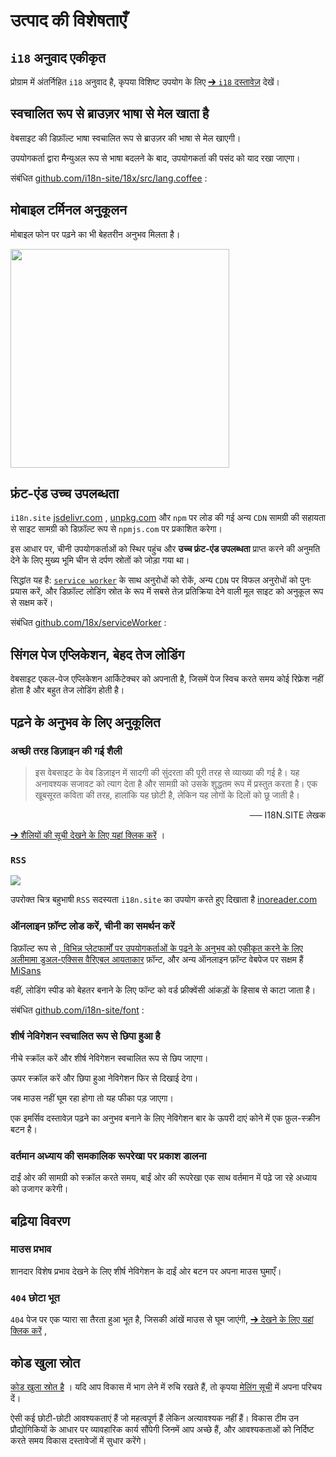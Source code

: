 # उत्पाद की विशेषताएँ

## `i18` अनुवाद एकीकृत

प्रोग्राम में अंतर्निहित `i18` अनुवाद है, कृपया विशिष्ट उपयोग के लिए [➔ `i18` दस्तावेज़](/i18) देखें।

## स्वचालित रूप से ब्राउज़र भाषा से मेल खाता है

वेबसाइट की डिफ़ॉल्ट भाषा स्वचालित रूप से ब्राउज़र की भाषा से मेल खाएगी।

उपयोगकर्ता द्वारा मैन्युअल रूप से भाषा बदलने के बाद, उपयोगकर्ता की पसंद को याद रखा जाएगा।

संबंधित [github.com/i18n-site/18x/src/lang.coffee](https://github.com/i18n-site/18x/blob/main/src/lang.coffee) :

## मोबाइल टर्मिनल अनुकूलन

मोबाइल फोन पर पढ़ने का भी बेहतरीन अनुभव मिलता है।

<img src="//p.3ti.site/1721379497.avif" width="350px">

## <a rel=id href="#ha" id="ha"></a> फ्रंट-एंड उच्च उपलब्धता

`i18n.site` [jsdelivr.com](//jsdelivr.com) , [unpkg.com](//unpkg.com) और `npm` पर लोड की गई अन्य `CDN` सामग्री की सहायता से साइट सामग्री को डिफ़ॉल्ट रूप से `npmjs.com` पर प्रकाशित करेगा।

इस आधार पर, चीनी उपयोगकर्ताओं को स्थिर पहुंच और **उच्च फ्रंट-एंड उपलब्धता** प्राप्त करने की अनुमति देने के लिए मुख्य भूमि चीन से दर्पण स्रोतों को जोड़ा गया था।

सिद्धांत यह है: [`service worker`](https://developer.mozilla.org/docs/Web/API/Service_Worker_API) के साथ अनुरोधों को रोकें, अन्य `CDN` पर विफल अनुरोधों को पुनः प्रयास करें, और डिफ़ॉल्ट लोडिंग स्रोत के रूप में सबसे तेज़ प्रतिक्रिया देने वाली मूल साइट को अनुकूल रूप से सक्षम करें।

संबंधित [github.com/18x/serviceWorker](https://github.com/i18n-site/18x/tree/main/serviceWorker) :

## सिंगल पेज एप्लिकेशन, बेहद तेज लोडिंग

वेबसाइट एकल-पेज एप्लिकेशन आर्किटेक्चर को अपनाती है, जिसमें पेज स्विच करते समय कोई रिफ्रेश नहीं होता है और बहुत तेज लोडिंग होती है।

## पढ़ने के अनुभव के लिए अनुकूलित

### अच्छी तरह डिज़ाइन की गई शैली

> इस वेबसाइट के वेब डिज़ाइन में सादगी की सुंदरता की पूरी तरह से व्याख्या की गई है।
> यह अनावश्यक सजावट को त्याग देता है और सामग्री को उसके शुद्धतम रूप में प्रस्तुत करता है।
> एक खूबसूरत कविता की तरह, हालांकि यह छोटी है, लेकिन यह लोगों के दिलों को छू जाती है।

<p style="text-align:right">── I18N.SITE लेखक</p>

[➔ शैलियों की सूची देखने के लिए यहां क्लिक करें](/i18n.site/md/styl) ।

### `RSS`

![](//p.3ti.site/1725541085.avif)

उपरोक्त चित्र बहुभाषी `RSS` सदस्यता `i18n.site` का उपयोग करते हुए दिखाता है [inoreader.com](//inoreader.com)

### ऑनलाइन फ़ॉन्ट लोड करें, चीनी का समर्थन करें

डिफ़ॉल्ट रूप से [, विभिन्न प्लेटफार्मों पर उपयोगकर्ताओं के पढ़ने के अनुभव को एकीकृत करने के लिए अलीमामा डुअल-एक्सिस वैरिएबल आयताकार](https://www.iconfont.cn/fonts/detail?cnid=pOvFIr086ADR) फ़ॉन्ट, और अन्य ऑनलाइन फ़ॉन्ट वेबपेज पर सक्षम हैं [MiSans](https://hyperos.mi.com/font/zh/download/)

वहीं, लोडिंग स्पीड को बेहतर बनाने के लिए फॉन्ट को वर्ड फ्रीक्वेंसी आंकड़ों के हिसाब से काटा जाता है।

संबंधित [github.com/i18n-site/font](https://github.com/i18n-site/font) :

### शीर्ष नेविगेशन स्वचालित रूप से छिपा हुआ है

नीचे स्क्रॉल करें और शीर्ष नेविगेशन स्वचालित रूप से छिप जाएगा।

ऊपर स्क्रॉल करें और छिपा हुआ नेविगेशन फिर से दिखाई देगा।

जब माउस नहीं घूम रहा होगा तो यह फीका पड़ जाएगा।

एक इमर्सिव दस्तावेज़ पढ़ने का अनुभव बनाने के लिए नेविगेशन बार के ऊपरी दाएं कोने में एक फ़ुल-स्क्रीन बटन है।

### वर्तमान अध्याय की समकालिक रूपरेखा पर प्रकाश डालना

दाईं ओर की सामग्री को स्क्रॉल करते समय, बाईं ओर की रूपरेखा एक साथ वर्तमान में पढ़े जा रहे अध्याय को उजागर करेगी।

## बढ़िया विवरण

### माउस प्रभाव

शानदार विशेष प्रभाव देखने के लिए शीर्ष नेविगेशन के दाईं ओर बटन पर अपना माउस घुमाएँ।

### `404` छोटा भूत

`404` पेज पर एक प्यारा सा तैरता हुआ भूत है, जिसकी आंखें माउस से घूम जाएंगी, [➔ देखने के लिए यहां क्लिक करें](/404) ,

## कोड खुला स्रोत

[कोड खुला स्रोत है](/i18n.site/c/src) । यदि आप विकास में भाग लेने में रुचि रखते हैं, तो कृपया [मेलिंग सूची](//groups.google.com/u/2/g/i18n-site) में अपना परिचय दें।

ऐसी कई छोटी-छोटी आवश्यकताएं हैं जो महत्वपूर्ण हैं लेकिन अत्यावश्यक नहीं हैं। विकास टीम उन प्रौद्योगिकियों के आधार पर व्यावहारिक कार्य सौंपेगी जिनमें आप अच्छे हैं, और आवश्यकताओं को निर्दिष्ट करते समय विकास दस्तावेजों में सुधार करेंगे।